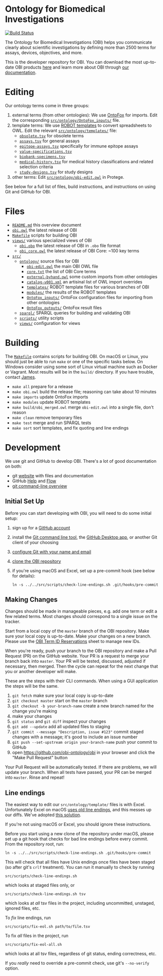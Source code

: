 # Ontology for Biomedical Investigations

[![Build Status](https://travis-ci.com/obi-ontology/obi.svg?branch=master)](https://travis-ci.com/obi-ontology/obi)

The Ontology for Biomedical Investigations (OBI) helps you communicate clearly about scientific investigations by defining more than 2500 terms for assays, devices, objectives, and more.

This is the developer repository for OBI. You can download the most up-to-date OBI products [here](http://obofoundry.org/ontology/obi.html) and learn more about OBI through [our documentation](https://github.com/obi-ontology/obi/wiki).

# Editing

Our ontology terms come in three groups:

1. external terms (from other ontologies): We use [OntoFox](http://ontofox.hegroup.org) for imports. Edit the corresponding [`src/ontology/OntoFox_inputs/`](src/ontology/OntoFox_inputs/) file.
2. template terms: We use [ROBOT templates](http://robot.obolibrary.org/template) to convert spreadsheets to OWL. Edit the relevant [`src/ontology/templates/`](src/ontology/templates/) file:
    - [`obsolete.tsv`](src/ontology/templates/obsolete.tsv) for obsolete terms
    - [`assays.tsv`](src/ontology/templates/assays.tsv) for general assays
    - [`epitope-assays.tsv`](src/ontology/templates/epitope-assays.tsv) specifically for immune epitope assays
    - [`value-specifications.tsv`](src/ontology/templates/value-specifications.tsv)
    - [`biobank-specimens.tsv`](src/ontology/templates/biobank-specimens.tsv)
    - [`medical-history.tsv`](src/ontology/templates/medical-history.tsv) for medical history classifications and related selection criteria
    - [`study-designs.tsv`](src/ontology/templates/study-designs.tsv) for study designs
3. other terms: Edit [`src/ontology/obi-edit.owl`](src/ontology/obi-edit.owl) in Protege.

See below for a full list of files, build instructions, and instructions on using Git and GitHub for OBI.


# Files

- [`README.md`](README.md) this overview document
- [`obi.owl`](obi.owl) the latest release of OBI
- [`Makefile`](Makefile) scripts for building OBI
- [`views/`](views/) various specialized views of OBI
    - [`obi.obo`](obi.obo) the latest release of OBI in `.obo` file format
    - [`obi_core.owl`](obi_core.owl) the latest release of OBI Core: ~100 key terms
- [`src/`](src/)
    - [`ontology/`](src/ontology/) source files for OBI
        - [`obi-edit.owl`](src/ontology/obi-edit.owl) the main OBI OWL file
        - [`core.txt`](src/ontology/core.txt) the list of OBI Core terms
        - [`external-byhand.owl`](src/ontology/external-byhand.owl) some custom imports from other ontologies
        - [`catalog-v001.xml`](src/ontology/catalog-v001.xml) an artisinal list of OWL import overrides
        - [`templates/`](src/ontology/templates/) ROBOT template files for various branches of OBI
        - [`modules/`](src/ontology/modules/) the results of the ROBOT templates
        - [`OntoFox_inputs/`](src/ontology/OntoFox_inputs) OntoFox configuration files for importing from other ontologies
        - [`OntoFox_outputs/`](src/ontology/OntoFox_outputs) OntoFox result files
    - [`sparql/`](src/sparql/) SPARQL queries for building and validating OBI
    - [`scripts/`](src/scripts/) utility scripts
    - [`views/`](src/views/) configuration for views


# Building

The [`Makefile`](Makefile) contains scripts for building OBI. On macOS or Linux, you should just be able to run `make` or one of the specific tasks below. On Windows consider using some sort of Linux virtual machine such as Docker or Vagrant. Most results will be in the `build/` directory. If you have trouble, contact [James](mailto:james@overton.ca).

- `make all` prepare for a release
- `make obi.owl` build the release file; reasoning can take about 10 minutes
- `make imports` update OntoFox imports
- `make modules` update ROBOT templates
- `make build/obi_merged.owl` merge `obi-edit.owl` into a single file, don't reason
- `make clean` remove temporary files
- `make test` merge and run SPARQL tests
- `make sort` sort templates, and fix quoting and line endings


# Development

We use git and GitHub to develop OBI. There's a lot of good documentation on both:

- git [website](https://git-scm.com) with files and documentation
- GitHub [Help](https://help.github.com) and [Flow](https://guides.github.com/introduction/flow/)
- [git command-line overview](http://dont-be-afraid-to-commit.readthedocs.io/en/latest/git/commandlinegit.html)


## Initial Set Up

Before you can start developing with OBI, you will need to do some initial setup:

1. sign up for a [GitHub account](https://github.com)
2. install the [Git command line tool](https://help.github.com/articles/set-up-git/), the [GitHub Desktop app](https://help.github.com/articles/set-up-git/), or another Git client of your choosing
3. [configure Git with your name and email](https://help.github.com/articles/setting-your-username-in-git/)
4. [clone the OBI repository](https://help.github.com/articles/cloning-a-repository/)
5. if you're using macOS and Excel, set up a pre-commit hook (see below for details):

       ln -s ../../src/scripts/check-line-endings.sh .git/hooks/pre-commit


## Making Changes

Changes should be made in manageable pieces, e.g. add one term or edit a few related terms. Most changes should correspond to a single issue on the tracker.

Start from a local copy of the `master` branch of the OBI repository. Make sure your local copy is up-to-date. Make your changes on a new branch. Please use the [OBI Term ID Reservations](https://docs.google.com/spreadsheets/d/1tpDrSiO1DlEqkvZjrDSJrMm7OvH9GletljaR-SDeMTI) sheet to manage new IDs.

When you're ready, push your branch to the OBI repository and make a Pull Request (PR) on the GitHub website. Your PR is a request to merge your branch back into `master`. Your PR will be tested, discussed, adjusted if necessary, then merged. Then the cycle can repeat for the next change that you or another developer will make.

These are the steps with their CLI commands. When using a GUI application the steps will be the same.

1. `git fetch` make sure your local copy is up-to-date
2. `git checkout master` start on the `master` branch
3. `git checkout -b your-branch-name` create a new branch named for the change you're making
4. make your changes
5. `git status` and `git diff` inspect your changes
6. `git add --update` add all updated files to staging
7. `git commit --message "Description, issue #123"` commit staged changes with a message; it's good to include an issue number
8. `git push --set-upstream origin your-branch-name` push your commit to GitHub
9. open <https://github.com/obi-ontology/obi> in your browser and click the "Make Pull Request" button

Your Pull Request will be automatically tested. If there are problems, we will update your branch. When all tests have passed, your PR can be merged into `master`. Rinse and repeat!


## Line endings

The easiest way to edit our `src/ontology/template/` files is with Excel. Unfortunately Excel on macOS [uses old line endings](http://developmentality.wordpress.com/2010/12/06/excel-2008-for-macs-csv-bug/), and this messes up our diffs. We've adopted [this solution](https://github.com/dfalster/baad/commit/1620ecbdede6feeab59bc1d0db3ff14824af5643).

If you're not using macOS or Excel, you should ignore these instructions.

Before you start using a new clone of the repository under macOS, please set up a git hook that checks for bad line endings before every commit. From the repository root, run:

    ln -s ../../src/scripts/check-line-endings.sh .git/hooks/pre-commit

This will check that all files have Unix endings once files have been staged (so after git's `crlf` treatment). You can run it manually to check by running

    src/scripts/check-line-endings.sh

which looks at staged files only, or

    src/scripts/check-line-endings.sh tsv

which looks at *all* tsv files in the project, including uncommitted, unstaged, ignored files, etc.

To *fix* line endings, run

    src/scripts/fix-eol.sh path/to/file.tsv

To fix *all* files in the project, run

    src/scripts/fix-eol-all.sh

which looks at all tsv files, regardless of git status, ending correctness, etc.

If you *really* need to override a pre-commit check, use git's `--no-verify` option.
